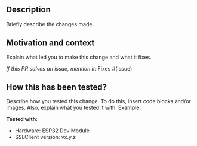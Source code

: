 ## Description
Briefly describe the changes made.

## Motivation and context
Explain what led you to make this change and what it fixes.

*If this PR solves an issue, mention it:* Fixes #(issue)

## How this has been tested?
Describe how you tested this change. To do this, insert code blocks and/or images. Also, explain
what you tested it with. Example:

**Tested with**:
- Hardware: ESP32 Dev Module
- SSLClient version: vx.y.z
